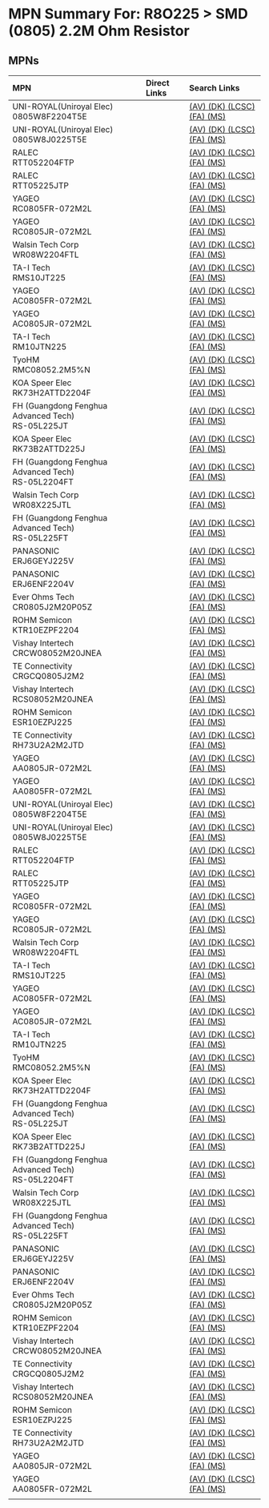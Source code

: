 



# MPN Summary For: R8O225 > SMD (0805) 2.2M Ohm Resistor

## MPNs
  

|MPN|Direct Links|Search Links|
| :--- | :--- | :--- |
|UNI-ROYAL(Uniroyal Elec)<br>0805W8F2204T5E||[(AV) ](https://www.avnet.com/shop/us/search/0805W8F2204T5E)[(DK) ](https://www.digikey.co.uk/en/products/result?s=0805W8F2204T5E)[(LCSC) ](https://www.lcsc.com/search?q=0805W8F2204T5E)[(FA) ](https://uk.farnell.com/search?st=0805W8F2204T5E)[(MS) ](https://www.mouser.com/c/?q=0805W8F2204T5E)|
|UNI-ROYAL(Uniroyal Elec)<br>0805W8J0225T5E||[(AV) ](https://www.avnet.com/shop/us/search/0805W8J0225T5E)[(DK) ](https://www.digikey.co.uk/en/products/result?s=0805W8J0225T5E)[(LCSC) ](https://www.lcsc.com/search?q=0805W8J0225T5E)[(FA) ](https://uk.farnell.com/search?st=0805W8J0225T5E)[(MS) ](https://www.mouser.com/c/?q=0805W8J0225T5E)|
|RALEC<br>RTT052204FTP||[(AV) ](https://www.avnet.com/shop/us/search/RTT052204FTP)[(DK) ](https://www.digikey.co.uk/en/products/result?s=RTT052204FTP)[(LCSC) ](https://www.lcsc.com/search?q=RTT052204FTP)[(FA) ](https://uk.farnell.com/search?st=RTT052204FTP)[(MS) ](https://www.mouser.com/c/?q=RTT052204FTP)|
|RALEC<br>RTT05225JTP||[(AV) ](https://www.avnet.com/shop/us/search/RTT05225JTP)[(DK) ](https://www.digikey.co.uk/en/products/result?s=RTT05225JTP)[(LCSC) ](https://www.lcsc.com/search?q=RTT05225JTP)[(FA) ](https://uk.farnell.com/search?st=RTT05225JTP)[(MS) ](https://www.mouser.com/c/?q=RTT05225JTP)|
|YAGEO<br>RC0805FR-072M2L||[(AV) ](https://www.avnet.com/shop/us/search/RC0805FR-072M2L)[(DK) ](https://www.digikey.co.uk/en/products/result?s=RC0805FR-072M2L)[(LCSC) ](https://www.lcsc.com/search?q=RC0805FR-072M2L)[(FA) ](https://uk.farnell.com/search?st=RC0805FR-072M2L)[(MS) ](https://www.mouser.com/c/?q=RC0805FR-072M2L)|
|YAGEO<br>RC0805JR-072M2L||[(AV) ](https://www.avnet.com/shop/us/search/RC0805JR-072M2L)[(DK) ](https://www.digikey.co.uk/en/products/result?s=RC0805JR-072M2L)[(LCSC) ](https://www.lcsc.com/search?q=RC0805JR-072M2L)[(FA) ](https://uk.farnell.com/search?st=RC0805JR-072M2L)[(MS) ](https://www.mouser.com/c/?q=RC0805JR-072M2L)|
|Walsin Tech Corp<br>WR08W2204FTL||[(AV) ](https://www.avnet.com/shop/us/search/WR08W2204FTL)[(DK) ](https://www.digikey.co.uk/en/products/result?s=WR08W2204FTL)[(LCSC) ](https://www.lcsc.com/search?q=WR08W2204FTL)[(FA) ](https://uk.farnell.com/search?st=WR08W2204FTL)[(MS) ](https://www.mouser.com/c/?q=WR08W2204FTL)|
|TA-I Tech<br>RMS10JT225||[(AV) ](https://www.avnet.com/shop/us/search/RMS10JT225)[(DK) ](https://www.digikey.co.uk/en/products/result?s=RMS10JT225)[(LCSC) ](https://www.lcsc.com/search?q=RMS10JT225)[(FA) ](https://uk.farnell.com/search?st=RMS10JT225)[(MS) ](https://www.mouser.com/c/?q=RMS10JT225)|
|YAGEO<br>AC0805FR-072M2L||[(AV) ](https://www.avnet.com/shop/us/search/AC0805FR-072M2L)[(DK) ](https://www.digikey.co.uk/en/products/result?s=AC0805FR-072M2L)[(LCSC) ](https://www.lcsc.com/search?q=AC0805FR-072M2L)[(FA) ](https://uk.farnell.com/search?st=AC0805FR-072M2L)[(MS) ](https://www.mouser.com/c/?q=AC0805FR-072M2L)|
|YAGEO<br>AC0805JR-072M2L||[(AV) ](https://www.avnet.com/shop/us/search/AC0805JR-072M2L)[(DK) ](https://www.digikey.co.uk/en/products/result?s=AC0805JR-072M2L)[(LCSC) ](https://www.lcsc.com/search?q=AC0805JR-072M2L)[(FA) ](https://uk.farnell.com/search?st=AC0805JR-072M2L)[(MS) ](https://www.mouser.com/c/?q=AC0805JR-072M2L)|
|TA-I Tech<br>RM10JTN225||[(AV) ](https://www.avnet.com/shop/us/search/RM10JTN225)[(DK) ](https://www.digikey.co.uk/en/products/result?s=RM10JTN225)[(LCSC) ](https://www.lcsc.com/search?q=RM10JTN225)[(FA) ](https://uk.farnell.com/search?st=RM10JTN225)[(MS) ](https://www.mouser.com/c/?q=RM10JTN225)|
|TyoHM<br>RMC08052.2M5%N||[(AV) ](https://www.avnet.com/shop/us/search/RMC08052.2M5%N)[(DK) ](https://www.digikey.co.uk/en/products/result?s=RMC08052.2M5%N)[(LCSC) ](https://www.lcsc.com/search?q=RMC08052.2M5%N)[(FA) ](https://uk.farnell.com/search?st=RMC08052.2M5%N)[(MS) ](https://www.mouser.com/c/?q=RMC08052.2M5%N)|
|KOA Speer Elec<br>RK73H2ATTD2204F||[(AV) ](https://www.avnet.com/shop/us/search/RK73H2ATTD2204F)[(DK) ](https://www.digikey.co.uk/en/products/result?s=RK73H2ATTD2204F)[(LCSC) ](https://www.lcsc.com/search?q=RK73H2ATTD2204F)[(FA) ](https://uk.farnell.com/search?st=RK73H2ATTD2204F)[(MS) ](https://www.mouser.com/c/?q=RK73H2ATTD2204F)|
|FH (Guangdong Fenghua Advanced Tech)<br>RS-05L225JT||[(AV) ](https://www.avnet.com/shop/us/search/RS-05L225JT)[(DK) ](https://www.digikey.co.uk/en/products/result?s=RS-05L225JT)[(LCSC) ](https://www.lcsc.com/search?q=RS-05L225JT)[(FA) ](https://uk.farnell.com/search?st=RS-05L225JT)[(MS) ](https://www.mouser.com/c/?q=RS-05L225JT)|
|KOA Speer Elec<br>RK73B2ATTD225J||[(AV) ](https://www.avnet.com/shop/us/search/RK73B2ATTD225J)[(DK) ](https://www.digikey.co.uk/en/products/result?s=RK73B2ATTD225J)[(LCSC) ](https://www.lcsc.com/search?q=RK73B2ATTD225J)[(FA) ](https://uk.farnell.com/search?st=RK73B2ATTD225J)[(MS) ](https://www.mouser.com/c/?q=RK73B2ATTD225J)|
|FH (Guangdong Fenghua Advanced Tech)<br>RS-05L2204FT||[(AV) ](https://www.avnet.com/shop/us/search/RS-05L2204FT)[(DK) ](https://www.digikey.co.uk/en/products/result?s=RS-05L2204FT)[(LCSC) ](https://www.lcsc.com/search?q=RS-05L2204FT)[(FA) ](https://uk.farnell.com/search?st=RS-05L2204FT)[(MS) ](https://www.mouser.com/c/?q=RS-05L2204FT)|
|Walsin Tech Corp<br>WR08X225JTL||[(AV) ](https://www.avnet.com/shop/us/search/WR08X225JTL)[(DK) ](https://www.digikey.co.uk/en/products/result?s=WR08X225JTL)[(LCSC) ](https://www.lcsc.com/search?q=WR08X225JTL)[(FA) ](https://uk.farnell.com/search?st=WR08X225JTL)[(MS) ](https://www.mouser.com/c/?q=WR08X225JTL)|
|FH (Guangdong Fenghua Advanced Tech)<br>RS-05L225FT||[(AV) ](https://www.avnet.com/shop/us/search/RS-05L225FT)[(DK) ](https://www.digikey.co.uk/en/products/result?s=RS-05L225FT)[(LCSC) ](https://www.lcsc.com/search?q=RS-05L225FT)[(FA) ](https://uk.farnell.com/search?st=RS-05L225FT)[(MS) ](https://www.mouser.com/c/?q=RS-05L225FT)|
|PANASONIC<br>ERJ6GEYJ225V||[(AV) ](https://www.avnet.com/shop/us/search/ERJ6GEYJ225V)[(DK) ](https://www.digikey.co.uk/en/products/result?s=ERJ6GEYJ225V)[(LCSC) ](https://www.lcsc.com/search?q=ERJ6GEYJ225V)[(FA) ](https://uk.farnell.com/search?st=ERJ6GEYJ225V)[(MS) ](https://www.mouser.com/c/?q=ERJ6GEYJ225V)|
|PANASONIC<br>ERJ6ENF2204V||[(AV) ](https://www.avnet.com/shop/us/search/ERJ6ENF2204V)[(DK) ](https://www.digikey.co.uk/en/products/result?s=ERJ6ENF2204V)[(LCSC) ](https://www.lcsc.com/search?q=ERJ6ENF2204V)[(FA) ](https://uk.farnell.com/search?st=ERJ6ENF2204V)[(MS) ](https://www.mouser.com/c/?q=ERJ6ENF2204V)|
|Ever Ohms Tech<br>CR0805J2M20P05Z||[(AV) ](https://www.avnet.com/shop/us/search/CR0805J2M20P05Z)[(DK) ](https://www.digikey.co.uk/en/products/result?s=CR0805J2M20P05Z)[(LCSC) ](https://www.lcsc.com/search?q=CR0805J2M20P05Z)[(FA) ](https://uk.farnell.com/search?st=CR0805J2M20P05Z)[(MS) ](https://www.mouser.com/c/?q=CR0805J2M20P05Z)|
|ROHM Semicon<br>KTR10EZPF2204||[(AV) ](https://www.avnet.com/shop/us/search/KTR10EZPF2204)[(DK) ](https://www.digikey.co.uk/en/products/result?s=KTR10EZPF2204)[(LCSC) ](https://www.lcsc.com/search?q=KTR10EZPF2204)[(FA) ](https://uk.farnell.com/search?st=KTR10EZPF2204)[(MS) ](https://www.mouser.com/c/?q=KTR10EZPF2204)|
|Vishay Intertech<br>CRCW08052M20JNEA||[(AV) ](https://www.avnet.com/shop/us/search/CRCW08052M20JNEA)[(DK) ](https://www.digikey.co.uk/en/products/result?s=CRCW08052M20JNEA)[(LCSC) ](https://www.lcsc.com/search?q=CRCW08052M20JNEA)[(FA) ](https://uk.farnell.com/search?st=CRCW08052M20JNEA)[(MS) ](https://www.mouser.com/c/?q=CRCW08052M20JNEA)|
|TE Connectivity<br>CRGCQ0805J2M2||[(AV) ](https://www.avnet.com/shop/us/search/CRGCQ0805J2M2)[(DK) ](https://www.digikey.co.uk/en/products/result?s=CRGCQ0805J2M2)[(LCSC) ](https://www.lcsc.com/search?q=CRGCQ0805J2M2)[(FA) ](https://uk.farnell.com/search?st=CRGCQ0805J2M2)[(MS) ](https://www.mouser.com/c/?q=CRGCQ0805J2M2)|
|Vishay Intertech<br>RCS08052M20JNEA||[(AV) ](https://www.avnet.com/shop/us/search/RCS08052M20JNEA)[(DK) ](https://www.digikey.co.uk/en/products/result?s=RCS08052M20JNEA)[(LCSC) ](https://www.lcsc.com/search?q=RCS08052M20JNEA)[(FA) ](https://uk.farnell.com/search?st=RCS08052M20JNEA)[(MS) ](https://www.mouser.com/c/?q=RCS08052M20JNEA)|
|ROHM Semicon<br>ESR10EZPJ225||[(AV) ](https://www.avnet.com/shop/us/search/ESR10EZPJ225)[(DK) ](https://www.digikey.co.uk/en/products/result?s=ESR10EZPJ225)[(LCSC) ](https://www.lcsc.com/search?q=ESR10EZPJ225)[(FA) ](https://uk.farnell.com/search?st=ESR10EZPJ225)[(MS) ](https://www.mouser.com/c/?q=ESR10EZPJ225)|
|TE Connectivity<br>RH73U2A2M2JTD||[(AV) ](https://www.avnet.com/shop/us/search/RH73U2A2M2JTD)[(DK) ](https://www.digikey.co.uk/en/products/result?s=RH73U2A2M2JTD)[(LCSC) ](https://www.lcsc.com/search?q=RH73U2A2M2JTD)[(FA) ](https://uk.farnell.com/search?st=RH73U2A2M2JTD)[(MS) ](https://www.mouser.com/c/?q=RH73U2A2M2JTD)|
|YAGEO<br>AA0805JR-072M2L||[(AV) ](https://www.avnet.com/shop/us/search/AA0805JR-072M2L)[(DK) ](https://www.digikey.co.uk/en/products/result?s=AA0805JR-072M2L)[(LCSC) ](https://www.lcsc.com/search?q=AA0805JR-072M2L)[(FA) ](https://uk.farnell.com/search?st=AA0805JR-072M2L)[(MS) ](https://www.mouser.com/c/?q=AA0805JR-072M2L)|
|YAGEO<br>AA0805FR-072M2L||[(AV) ](https://www.avnet.com/shop/us/search/AA0805FR-072M2L)[(DK) ](https://www.digikey.co.uk/en/products/result?s=AA0805FR-072M2L)[(LCSC) ](https://www.lcsc.com/search?q=AA0805FR-072M2L)[(FA) ](https://uk.farnell.com/search?st=AA0805FR-072M2L)[(MS) ](https://www.mouser.com/c/?q=AA0805FR-072M2L)|
|UNI-ROYAL(Uniroyal Elec)<br>0805W8F2204T5E||[(AV) ](https://www.avnet.com/shop/us/search/0805W8F2204T5E)[(DK) ](https://www.digikey.co.uk/en/products/result?s=0805W8F2204T5E)[(LCSC) ](https://www.lcsc.com/search?q=0805W8F2204T5E)[(FA) ](https://uk.farnell.com/search?st=0805W8F2204T5E)[(MS) ](https://www.mouser.com/c/?q=0805W8F2204T5E)|
|UNI-ROYAL(Uniroyal Elec)<br>0805W8J0225T5E||[(AV) ](https://www.avnet.com/shop/us/search/0805W8J0225T5E)[(DK) ](https://www.digikey.co.uk/en/products/result?s=0805W8J0225T5E)[(LCSC) ](https://www.lcsc.com/search?q=0805W8J0225T5E)[(FA) ](https://uk.farnell.com/search?st=0805W8J0225T5E)[(MS) ](https://www.mouser.com/c/?q=0805W8J0225T5E)|
|RALEC<br>RTT052204FTP||[(AV) ](https://www.avnet.com/shop/us/search/RTT052204FTP)[(DK) ](https://www.digikey.co.uk/en/products/result?s=RTT052204FTP)[(LCSC) ](https://www.lcsc.com/search?q=RTT052204FTP)[(FA) ](https://uk.farnell.com/search?st=RTT052204FTP)[(MS) ](https://www.mouser.com/c/?q=RTT052204FTP)|
|RALEC<br>RTT05225JTP||[(AV) ](https://www.avnet.com/shop/us/search/RTT05225JTP)[(DK) ](https://www.digikey.co.uk/en/products/result?s=RTT05225JTP)[(LCSC) ](https://www.lcsc.com/search?q=RTT05225JTP)[(FA) ](https://uk.farnell.com/search?st=RTT05225JTP)[(MS) ](https://www.mouser.com/c/?q=RTT05225JTP)|
|YAGEO<br>RC0805FR-072M2L||[(AV) ](https://www.avnet.com/shop/us/search/RC0805FR-072M2L)[(DK) ](https://www.digikey.co.uk/en/products/result?s=RC0805FR-072M2L)[(LCSC) ](https://www.lcsc.com/search?q=RC0805FR-072M2L)[(FA) ](https://uk.farnell.com/search?st=RC0805FR-072M2L)[(MS) ](https://www.mouser.com/c/?q=RC0805FR-072M2L)|
|YAGEO<br>RC0805JR-072M2L||[(AV) ](https://www.avnet.com/shop/us/search/RC0805JR-072M2L)[(DK) ](https://www.digikey.co.uk/en/products/result?s=RC0805JR-072M2L)[(LCSC) ](https://www.lcsc.com/search?q=RC0805JR-072M2L)[(FA) ](https://uk.farnell.com/search?st=RC0805JR-072M2L)[(MS) ](https://www.mouser.com/c/?q=RC0805JR-072M2L)|
|Walsin Tech Corp<br>WR08W2204FTL||[(AV) ](https://www.avnet.com/shop/us/search/WR08W2204FTL)[(DK) ](https://www.digikey.co.uk/en/products/result?s=WR08W2204FTL)[(LCSC) ](https://www.lcsc.com/search?q=WR08W2204FTL)[(FA) ](https://uk.farnell.com/search?st=WR08W2204FTL)[(MS) ](https://www.mouser.com/c/?q=WR08W2204FTL)|
|TA-I Tech<br>RMS10JT225||[(AV) ](https://www.avnet.com/shop/us/search/RMS10JT225)[(DK) ](https://www.digikey.co.uk/en/products/result?s=RMS10JT225)[(LCSC) ](https://www.lcsc.com/search?q=RMS10JT225)[(FA) ](https://uk.farnell.com/search?st=RMS10JT225)[(MS) ](https://www.mouser.com/c/?q=RMS10JT225)|
|YAGEO<br>AC0805FR-072M2L||[(AV) ](https://www.avnet.com/shop/us/search/AC0805FR-072M2L)[(DK) ](https://www.digikey.co.uk/en/products/result?s=AC0805FR-072M2L)[(LCSC) ](https://www.lcsc.com/search?q=AC0805FR-072M2L)[(FA) ](https://uk.farnell.com/search?st=AC0805FR-072M2L)[(MS) ](https://www.mouser.com/c/?q=AC0805FR-072M2L)|
|YAGEO<br>AC0805JR-072M2L||[(AV) ](https://www.avnet.com/shop/us/search/AC0805JR-072M2L)[(DK) ](https://www.digikey.co.uk/en/products/result?s=AC0805JR-072M2L)[(LCSC) ](https://www.lcsc.com/search?q=AC0805JR-072M2L)[(FA) ](https://uk.farnell.com/search?st=AC0805JR-072M2L)[(MS) ](https://www.mouser.com/c/?q=AC0805JR-072M2L)|
|TA-I Tech<br>RM10JTN225||[(AV) ](https://www.avnet.com/shop/us/search/RM10JTN225)[(DK) ](https://www.digikey.co.uk/en/products/result?s=RM10JTN225)[(LCSC) ](https://www.lcsc.com/search?q=RM10JTN225)[(FA) ](https://uk.farnell.com/search?st=RM10JTN225)[(MS) ](https://www.mouser.com/c/?q=RM10JTN225)|
|TyoHM<br>RMC08052.2M5%N||[(AV) ](https://www.avnet.com/shop/us/search/RMC08052.2M5%N)[(DK) ](https://www.digikey.co.uk/en/products/result?s=RMC08052.2M5%N)[(LCSC) ](https://www.lcsc.com/search?q=RMC08052.2M5%N)[(FA) ](https://uk.farnell.com/search?st=RMC08052.2M5%N)[(MS) ](https://www.mouser.com/c/?q=RMC08052.2M5%N)|
|KOA Speer Elec<br>RK73H2ATTD2204F||[(AV) ](https://www.avnet.com/shop/us/search/RK73H2ATTD2204F)[(DK) ](https://www.digikey.co.uk/en/products/result?s=RK73H2ATTD2204F)[(LCSC) ](https://www.lcsc.com/search?q=RK73H2ATTD2204F)[(FA) ](https://uk.farnell.com/search?st=RK73H2ATTD2204F)[(MS) ](https://www.mouser.com/c/?q=RK73H2ATTD2204F)|
|FH (Guangdong Fenghua Advanced Tech)<br>RS-05L225JT||[(AV) ](https://www.avnet.com/shop/us/search/RS-05L225JT)[(DK) ](https://www.digikey.co.uk/en/products/result?s=RS-05L225JT)[(LCSC) ](https://www.lcsc.com/search?q=RS-05L225JT)[(FA) ](https://uk.farnell.com/search?st=RS-05L225JT)[(MS) ](https://www.mouser.com/c/?q=RS-05L225JT)|
|KOA Speer Elec<br>RK73B2ATTD225J||[(AV) ](https://www.avnet.com/shop/us/search/RK73B2ATTD225J)[(DK) ](https://www.digikey.co.uk/en/products/result?s=RK73B2ATTD225J)[(LCSC) ](https://www.lcsc.com/search?q=RK73B2ATTD225J)[(FA) ](https://uk.farnell.com/search?st=RK73B2ATTD225J)[(MS) ](https://www.mouser.com/c/?q=RK73B2ATTD225J)|
|FH (Guangdong Fenghua Advanced Tech)<br>RS-05L2204FT||[(AV) ](https://www.avnet.com/shop/us/search/RS-05L2204FT)[(DK) ](https://www.digikey.co.uk/en/products/result?s=RS-05L2204FT)[(LCSC) ](https://www.lcsc.com/search?q=RS-05L2204FT)[(FA) ](https://uk.farnell.com/search?st=RS-05L2204FT)[(MS) ](https://www.mouser.com/c/?q=RS-05L2204FT)|
|Walsin Tech Corp<br>WR08X225JTL||[(AV) ](https://www.avnet.com/shop/us/search/WR08X225JTL)[(DK) ](https://www.digikey.co.uk/en/products/result?s=WR08X225JTL)[(LCSC) ](https://www.lcsc.com/search?q=WR08X225JTL)[(FA) ](https://uk.farnell.com/search?st=WR08X225JTL)[(MS) ](https://www.mouser.com/c/?q=WR08X225JTL)|
|FH (Guangdong Fenghua Advanced Tech)<br>RS-05L225FT||[(AV) ](https://www.avnet.com/shop/us/search/RS-05L225FT)[(DK) ](https://www.digikey.co.uk/en/products/result?s=RS-05L225FT)[(LCSC) ](https://www.lcsc.com/search?q=RS-05L225FT)[(FA) ](https://uk.farnell.com/search?st=RS-05L225FT)[(MS) ](https://www.mouser.com/c/?q=RS-05L225FT)|
|PANASONIC<br>ERJ6GEYJ225V||[(AV) ](https://www.avnet.com/shop/us/search/ERJ6GEYJ225V)[(DK) ](https://www.digikey.co.uk/en/products/result?s=ERJ6GEYJ225V)[(LCSC) ](https://www.lcsc.com/search?q=ERJ6GEYJ225V)[(FA) ](https://uk.farnell.com/search?st=ERJ6GEYJ225V)[(MS) ](https://www.mouser.com/c/?q=ERJ6GEYJ225V)|
|PANASONIC<br>ERJ6ENF2204V||[(AV) ](https://www.avnet.com/shop/us/search/ERJ6ENF2204V)[(DK) ](https://www.digikey.co.uk/en/products/result?s=ERJ6ENF2204V)[(LCSC) ](https://www.lcsc.com/search?q=ERJ6ENF2204V)[(FA) ](https://uk.farnell.com/search?st=ERJ6ENF2204V)[(MS) ](https://www.mouser.com/c/?q=ERJ6ENF2204V)|
|Ever Ohms Tech<br>CR0805J2M20P05Z||[(AV) ](https://www.avnet.com/shop/us/search/CR0805J2M20P05Z)[(DK) ](https://www.digikey.co.uk/en/products/result?s=CR0805J2M20P05Z)[(LCSC) ](https://www.lcsc.com/search?q=CR0805J2M20P05Z)[(FA) ](https://uk.farnell.com/search?st=CR0805J2M20P05Z)[(MS) ](https://www.mouser.com/c/?q=CR0805J2M20P05Z)|
|ROHM Semicon<br>KTR10EZPF2204||[(AV) ](https://www.avnet.com/shop/us/search/KTR10EZPF2204)[(DK) ](https://www.digikey.co.uk/en/products/result?s=KTR10EZPF2204)[(LCSC) ](https://www.lcsc.com/search?q=KTR10EZPF2204)[(FA) ](https://uk.farnell.com/search?st=KTR10EZPF2204)[(MS) ](https://www.mouser.com/c/?q=KTR10EZPF2204)|
|Vishay Intertech<br>CRCW08052M20JNEA||[(AV) ](https://www.avnet.com/shop/us/search/CRCW08052M20JNEA)[(DK) ](https://www.digikey.co.uk/en/products/result?s=CRCW08052M20JNEA)[(LCSC) ](https://www.lcsc.com/search?q=CRCW08052M20JNEA)[(FA) ](https://uk.farnell.com/search?st=CRCW08052M20JNEA)[(MS) ](https://www.mouser.com/c/?q=CRCW08052M20JNEA)|
|TE Connectivity<br>CRGCQ0805J2M2||[(AV) ](https://www.avnet.com/shop/us/search/CRGCQ0805J2M2)[(DK) ](https://www.digikey.co.uk/en/products/result?s=CRGCQ0805J2M2)[(LCSC) ](https://www.lcsc.com/search?q=CRGCQ0805J2M2)[(FA) ](https://uk.farnell.com/search?st=CRGCQ0805J2M2)[(MS) ](https://www.mouser.com/c/?q=CRGCQ0805J2M2)|
|Vishay Intertech<br>RCS08052M20JNEA||[(AV) ](https://www.avnet.com/shop/us/search/RCS08052M20JNEA)[(DK) ](https://www.digikey.co.uk/en/products/result?s=RCS08052M20JNEA)[(LCSC) ](https://www.lcsc.com/search?q=RCS08052M20JNEA)[(FA) ](https://uk.farnell.com/search?st=RCS08052M20JNEA)[(MS) ](https://www.mouser.com/c/?q=RCS08052M20JNEA)|
|ROHM Semicon<br>ESR10EZPJ225||[(AV) ](https://www.avnet.com/shop/us/search/ESR10EZPJ225)[(DK) ](https://www.digikey.co.uk/en/products/result?s=ESR10EZPJ225)[(LCSC) ](https://www.lcsc.com/search?q=ESR10EZPJ225)[(FA) ](https://uk.farnell.com/search?st=ESR10EZPJ225)[(MS) ](https://www.mouser.com/c/?q=ESR10EZPJ225)|
|TE Connectivity<br>RH73U2A2M2JTD||[(AV) ](https://www.avnet.com/shop/us/search/RH73U2A2M2JTD)[(DK) ](https://www.digikey.co.uk/en/products/result?s=RH73U2A2M2JTD)[(LCSC) ](https://www.lcsc.com/search?q=RH73U2A2M2JTD)[(FA) ](https://uk.farnell.com/search?st=RH73U2A2M2JTD)[(MS) ](https://www.mouser.com/c/?q=RH73U2A2M2JTD)|
|YAGEO<br>AA0805JR-072M2L||[(AV) ](https://www.avnet.com/shop/us/search/AA0805JR-072M2L)[(DK) ](https://www.digikey.co.uk/en/products/result?s=AA0805JR-072M2L)[(LCSC) ](https://www.lcsc.com/search?q=AA0805JR-072M2L)[(FA) ](https://uk.farnell.com/search?st=AA0805JR-072M2L)[(MS) ](https://www.mouser.com/c/?q=AA0805JR-072M2L)|
|YAGEO<br>AA0805FR-072M2L||[(AV) ](https://www.avnet.com/shop/us/search/AA0805FR-072M2L)[(DK) ](https://www.digikey.co.uk/en/products/result?s=AA0805FR-072M2L)[(LCSC) ](https://www.lcsc.com/search?q=AA0805FR-072M2L)[(FA) ](https://uk.farnell.com/search?st=AA0805FR-072M2L)[(MS) ](https://www.mouser.com/c/?q=AA0805FR-072M2L)|
||||
